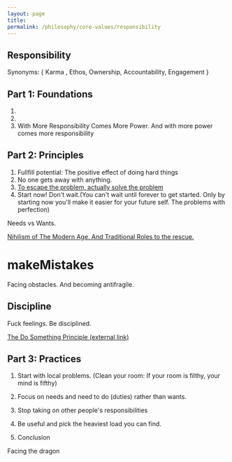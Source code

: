 ```yaml
---
layout: page
title: 
permalink: /philosophy/core-values/responsibility
---
```


## Responsibility

Synonyms: { Karma , Ethos, Ownership, Accountability, Engagement }

## **Part 1: Foundations**

1.
2.
3. With More Responsibility Comes More Power. And with more power comes more responsibility

## **Part 2: Principles**

1. Fullfill potential: The positive effect of doing hard things
2. No one gets away with anything.
3. [To escape the problem, actually solve the problem](/v1/actually-solve-the-problem)
4. Start now! Don't wait.(You can't wait until forever to get started. Only by starting now you'll make it easier for your future self. The problems with perfection)

Needs vs Wants.

[Nihilism of The Modern Age. And Traditional Roles to the rescue.](/v1/traditional-roles)

# makeMistakes

Facing obstacles. And becoming antifragile.

## Discipline

Fuck feelings. Be disciplined.

[The Do Something Principle (external link)](https://markmanson.net/how-to-get-motivated)

## **Part 3: Practices**

1. Start with local problems. (Clean your room: If your room is filthy, your mind is fifthy)
2. Focus on needs and need to do (duties) rather than wants.
3. Stop taking on other people's responsibilities
4. Be useful and pick the heaviest load you can find.

10. Conclusion

Facing the dragon